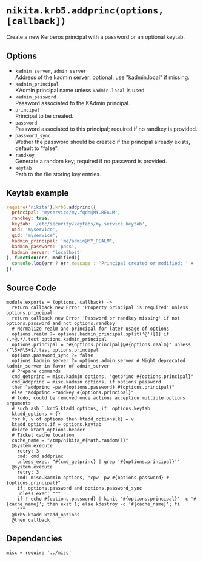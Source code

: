 
# `nikita.krb5.addprinc(options, [callback])`

Create a new Kerberos principal with a password or an optional keytab.

## Options

* `kadmin_server`, `admin_server`   
  Address of the kadmin server; optional, use "kadmin.local" if missing.   
* `kadmin_principal`   
  KAdmin principal name unless `kadmin.local` is used.   
* `kadmin_password`   
  Password associated to the KAdmin principal.   
* `principal`   
  Principal to be created.   
* `password`   
  Password associated to this principal; required if no randkey is
  provided.   
* `password_sync`   
  Wether the password should be created if the principal already exists,
  default to "false".   
* `randkey`   
  Generate a random key; required if no password is provided.   
* `keytab`   
  Path to the file storing key entries.   

## Keytab example

```js
require('nikita').krb5.addprinc({
  principal: 'myservice/my.fqdn@MY.REALM',
  randkey: true,
  keytab: '/etc/security/keytabs/my.service.keytab',
  uid: 'myservice',
  gid: 'myservice',
  kadmin_principal: 'me/admin@MY_REALM',
  kadmin_password: 'pass',
  kadmin_server: 'localhost'
}, function(err, modified){
  console.log(err ? err.message : 'Principal created or modified: ' + !!modified);
});
```

## Source Code

    module.exports = (options, callback) ->
      return callback new Error 'Property principal is required' unless options.principal
      return callback new Error 'Password or randkey missing' if not options.password and not options.randkey
      # Normalize realm and principal for later usage of options
      options.realm ?= options.kadmin_principal.split('@')[1] if /.*@.*/.test options.kadmin_principal
      options.principal = "#{options.principal}@#{options.realm}" unless /^\S+@\S+$/.test options.principal
      options.password_sync ?= false
      options.kadmin_server ?= options.admin_server # Might deprecated kadmin_server in favor of admin_server
      # Prepare commands
      cmd_getprinc = misc.kadmin options, "getprinc #{options.principal}"
      cmd_addprinc = misc.kadmin options, if options.password
      then "addprinc -pw #{options.password} #{options.principal}"
      else "addprinc -randkey #{options.principal}"
      # todo, could be removed once actions acception multiple options arguments
      # such ash `.krb5.ktadd options, if: options.keytab
      ktadd_options = {}
      for k, v of options then ktadd_options[k] = v
      ktadd_options.if = options.keytab
      delete ktadd_options.header
      # Ticket cache location
      cache_name = "/tmp/nikita_#{Math.random()}"
      @system.execute
        retry: 3
        cmd: cmd_addprinc
        unless_exec: "#{cmd_getprinc} | grep '#{options.principal}'"
      @system.execute
        retry: 3
        cmd: misc.kadmin options, "cpw -pw #{options.password} #{options.principal}"
        if: options.password and options.password_sync
        unless_exec: """
        if ! echo #{options.password} | kinit '#{options.principal}' -c '#{cache_name}'; then exit 1; else kdestroy -c '#{cache_name}'; fi
        """
      @krb5.ktadd ktadd_options
      @then callback

## Dependencies

    misc = require '../misc'

